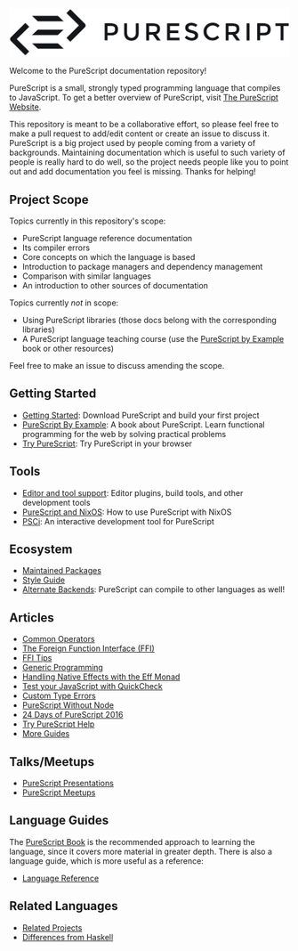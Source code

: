 ![PureScript](https://github.com/purescript/purescript/raw/master/logo.png)

Welcome to the PureScript documentation repository!

PureScript is a small, strongly typed programming language that compiles to JavaScript.
To get a better overview of PureScript, visit [The PureScript Website](http://purescript.org).

This repository is meant to be a collaborative effort, so please feel free to make a pull request to add/edit content or create an issue to discuss it. PureScript is a big project used by people coming from a variety of backgrounds. Maintaining documentation which is useful to such variety of people is really hard to do well, so the project needs people like you to point out and add documentation you feel is missing. Thanks for helping!

## Project Scope

Topics currently in this repository's scope:

- PureScript language reference documentation
- Its compiler errors
- Core concepts on which the language is based
- Introduction to package managers and dependency management
- Comparison with similar languages
- An introduction to other sources of documentation

Topics currently *not* in scope:

- Using PureScript libraries (those docs belong with the corresponding libraries)
- A PureScript language teaching course (use the [PureScript by Example](https://leanpub.com/purescript/read) book or other resources)

Feel free to make an issue to discuss amending the scope.

## Getting Started

- [Getting Started](guides/Getting-Started.md): Download PureScript and build your first project
- [PureScript By Example](https://leanpub.com/purescript/read): A book about PureScript. Learn functional programming for the web by solving practical problems
- [Try PureScript](http://try.purescript.org): Try PureScript in your browser

## Tools

- [Editor and tool support](ecosystem/Editor-and-tool-support.md): Editor plugins, build tools, and other development tools
- [PureScript and NixOS](https://pr06lefs.wordpress.com/2015/01/11/get-started-with-purescript-on-nixos/): How to use PureScript with NixOS
- [PSCi](guides/PSCi.md): An interactive development tool for PureScript

## Ecosystem

- [Maintained Packages](ecosystem/Maintained-Packages.md)
- [Style Guide](guides/Style-Guide.md)
- [Alternate Backends](https://github.com/purescript/documentation/blob/master/ecosystem/Alternate-backends.md): PureScript can compile to other languages as well!

## Articles

- [Common Operators](guides/Common-Operators.md)
- [The Foreign Function Interface (FFI)](guides/FFI.md)
- [FFI Tips](guides/FFI-Tips.md)
- [Generic Programming](guides/Generic.md)
- [Handling Native Effects with the Eff Monad](guides/Eff.md)
- [Test your JavaScript with QuickCheck](guides/QuickCheck.md)
- [Custom Type Errors](guides/Custom-Type-Errors.md)
- [PureScript Without Node](guides/PureScript-Without-Node.md)
- [24 Days of PureScript 2016](https://github.com/paf31/24-days-of-purescript-2016)
- [Try PureScript Help](https://github.com/purescript/trypurescript/blob/gh-pages/README.md)
- [More Guides](guides/)

## Talks/Meetups

- [PureScript Presentations](ecosystem/PureScript-Presentations.md)
- [PureScript Meetups](ecosystem/PureScript-Meetups.md)

## Language Guides

The [PureScript Book](https://leanpub.com/purescript/read) is the recommended approach to learning the language, since it covers more material in greater depth. There is also a language guide, which is more useful as a reference:

- [Language Reference](language/README.md)

## Related Languages

- [Related Projects](Related-Projects.md)
- [Differences from Haskell](language/Differences-from-Haskell.md)

